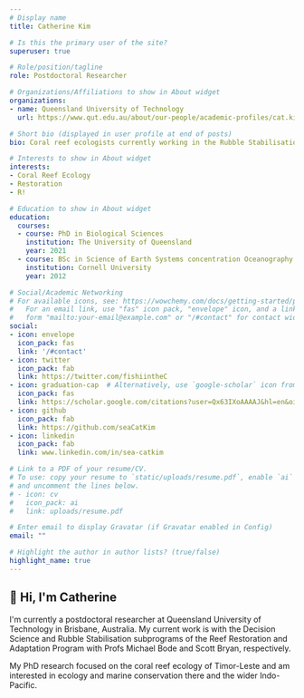 ```yaml
---
# Display name
title: Catherine Kim

# Is this the primary user of the site?
superuser: true

# Role/position/tagline
role: Postdoctoral Researcher

# Organizations/Affiliations to show in About widget
organizations:
- name: Queensland University of Technology
  url: https://www.qut.edu.au/about/our-people/academic-profiles/cat.kimExternal link 

# Short bio (displayed in user profile at end of posts)
bio: Coral reef ecologists currently working in the Rubble Stabilisation and Decision Science subprograms of Australia's Reef Restoration and Adaptation Program. Also working in Timor-Leste and lover of R, baking, and knitting.

# Interests to show in About widget
interests:
- Coral Reef Ecology
- Restoration
- R!

# Education to show in About widget
education:
  courses:
  - course: PhD in Biological Sciences
    institution: The University of Queensland
    year: 2021
  - course: BSc in Science of Earth Systems concentration Oceanography
    institution: Cornell University
    year: 2012

# Social/Academic Networking
# For available icons, see: https://wowchemy.com/docs/getting-started/page-builder/#icons
#   For an email link, use "fas" icon pack, "envelope" icon, and a link in the
#   form "mailto:your-email@example.com" or "/#contact" for contact widget.
social:
- icon: envelope
  icon_pack: fas
  link: '/#contact'
- icon: twitter
  icon_pack: fab
  link: https://twitter.com/fishiintheC
- icon: graduation-cap  # Alternatively, use `google-scholar` icon from `ai` icon pack
  icon_pack: fas
  link: https://scholar.google.com/citations?user=Qx63IXoAAAAJ&hl=en&oi=sra
- icon: github
  icon_pack: fab
  link: https://github.com/seaCatKim
- icon: linkedin
  icon_pack: fab
  link: www.linkedin.com/in/sea-catkim

# Link to a PDF of your resume/CV.
# To use: copy your resume to `static/uploads/resume.pdf`, enable `ai` icons in `params.toml`, 
# and uncomment the lines below.
# - icon: cv
#   icon_pack: ai
#   link: uploads/resume.pdf

# Enter email to display Gravatar (if Gravatar enabled in Config)
email: ""

# Highlight the author in author lists? (true/false)
highlight_name: true
---
```


## 👋 Hi, I'm Catherine

I'm currently a postdoctoral researcher at Queensland University of Technology in Brisbane, Australia. My current work is with the Decision Science and Rubble Stabilisation subprograms of the Reef Restoration and Adaptation Program with Profs Michael Bode and Scott Bryan, respectively. 

My PhD research focused on the coral reef ecology of Timor-Leste and am interested in ecology and marine conservation there and the wider Indo-Pacific. 



